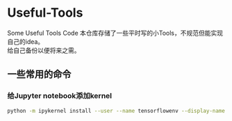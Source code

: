 # Useful-Tools
Some Useful Tools Code
本仓库存储了一些平时写的小Tools，不规范但能实现自己的idea。  
给自己备份以便将来之需。  

## 一些常用的命令
### 给Jupyter notebook添加kernel
```bash
python -m ipykernel install --user --name tensorflowenv --display-name "Python (tensorflowenv)"
```
